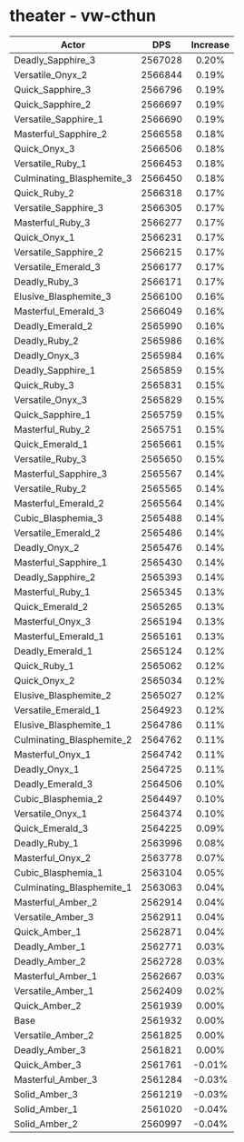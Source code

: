 # theater - vw-cthun
| Actor | DPS | Increase |
|---|:---:|:---:|
|Deadly_Sapphire_3|2567028|0.20%|
|Versatile_Onyx_2|2566844|0.19%|
|Quick_Sapphire_3|2566796|0.19%|
|Quick_Sapphire_2|2566697|0.19%|
|Versatile_Sapphire_1|2566690|0.19%|
|Masterful_Sapphire_2|2566558|0.18%|
|Quick_Onyx_3|2566506|0.18%|
|Versatile_Ruby_1|2566453|0.18%|
|Culminating_Blasphemite_3|2566450|0.18%|
|Quick_Ruby_2|2566318|0.17%|
|Versatile_Sapphire_3|2566305|0.17%|
|Masterful_Ruby_3|2566277|0.17%|
|Quick_Onyx_1|2566231|0.17%|
|Versatile_Sapphire_2|2566215|0.17%|
|Versatile_Emerald_3|2566177|0.17%|
|Deadly_Ruby_3|2566171|0.17%|
|Elusive_Blasphemite_3|2566100|0.16%|
|Masterful_Emerald_3|2566049|0.16%|
|Deadly_Emerald_2|2565990|0.16%|
|Deadly_Ruby_2|2565986|0.16%|
|Deadly_Onyx_3|2565984|0.16%|
|Deadly_Sapphire_1|2565859|0.15%|
|Quick_Ruby_3|2565831|0.15%|
|Versatile_Onyx_3|2565829|0.15%|
|Quick_Sapphire_1|2565759|0.15%|
|Masterful_Ruby_2|2565751|0.15%|
|Quick_Emerald_1|2565661|0.15%|
|Versatile_Ruby_3|2565650|0.15%|
|Masterful_Sapphire_3|2565567|0.14%|
|Versatile_Ruby_2|2565565|0.14%|
|Masterful_Emerald_2|2565564|0.14%|
|Cubic_Blasphemia_3|2565488|0.14%|
|Versatile_Emerald_2|2565486|0.14%|
|Deadly_Onyx_2|2565476|0.14%|
|Masterful_Sapphire_1|2565430|0.14%|
|Deadly_Sapphire_2|2565393|0.14%|
|Masterful_Ruby_1|2565345|0.13%|
|Quick_Emerald_2|2565265|0.13%|
|Masterful_Onyx_3|2565194|0.13%|
|Masterful_Emerald_1|2565161|0.13%|
|Deadly_Emerald_1|2565124|0.12%|
|Quick_Ruby_1|2565062|0.12%|
|Quick_Onyx_2|2565034|0.12%|
|Elusive_Blasphemite_2|2565027|0.12%|
|Versatile_Emerald_1|2564923|0.12%|
|Elusive_Blasphemite_1|2564786|0.11%|
|Culminating_Blasphemite_2|2564762|0.11%|
|Masterful_Onyx_1|2564742|0.11%|
|Deadly_Onyx_1|2564725|0.11%|
|Deadly_Emerald_3|2564506|0.10%|
|Cubic_Blasphemia_2|2564497|0.10%|
|Versatile_Onyx_1|2564374|0.10%|
|Quick_Emerald_3|2564225|0.09%|
|Deadly_Ruby_1|2563996|0.08%|
|Masterful_Onyx_2|2563778|0.07%|
|Cubic_Blasphemia_1|2563104|0.05%|
|Culminating_Blasphemite_1|2563063|0.04%|
|Masterful_Amber_2|2562914|0.04%|
|Versatile_Amber_3|2562911|0.04%|
|Quick_Amber_1|2562871|0.04%|
|Deadly_Amber_1|2562771|0.03%|
|Deadly_Amber_2|2562728|0.03%|
|Masterful_Amber_1|2562667|0.03%|
|Versatile_Amber_1|2562409|0.02%|
|Quick_Amber_2|2561939|0.00%|
|Base|2561932|0.00%|
|Versatile_Amber_2|2561825|0.00%|
|Deadly_Amber_3|2561821|0.00%|
|Quick_Amber_3|2561761|-0.01%|
|Masterful_Amber_3|2561284|-0.03%|
|Solid_Amber_3|2561219|-0.03%|
|Solid_Amber_1|2561020|-0.04%|
|Solid_Amber_2|2560997|-0.04%|
